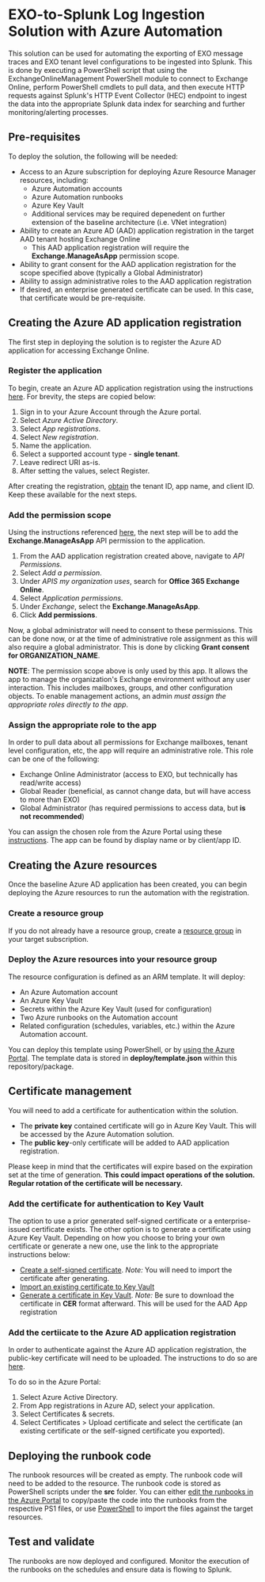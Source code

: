 # EXO-to-Splunk Log Ingestion Solution with Azure Automation

This solution can be used for automating the exporting of EXO message traces and EXO tenant level configurations to be ingested into Splunk. This is done by executing a PowerShell script that using the ExchangeOnlineManagement PowerShell module to connect to Exchange Online, perform PowerShell cmdlets to pull data, and then execute HTTP requests against Splunk's HTTP Event Collector (HEC) endpoint to ingest the data into the appropriate Splunk data index for searching and further monitoring/alerting processes.

## Pre-requisites

To deploy the solution, the following will be needed:

- Access to an Azure subscription for deploying Azure Resource Manager resources, including:
  - Azure Automation accounts
  - Azure Automation runbooks
  - Azure Key Vault
  - Additional services may be required depenedent on further extension of the baseline architecture (i.e. VNet integration)
- Ability to create an Azure AD (AAD) application registration in the target AAD tenant hosting Exchange Online
  - This AAD application registration will require the __Exchange.ManageAsApp__  permission scope.
- Ability to grant consent for the AAD application registration for the scope specified above (typically a Global Administrator)
- Ability to assign administrative roles to the AAD application registration
- If desired, an enterprise generated certificate can be used. In this case, that certificate would be pre-requisite.

## Creating the Azure AD application registration

The first step in deploying the solution is to register the Azure AD application for accessing Exchange Online.

### Register the application

To begin, create an Azure AD application registration using the instructions [here](https://docs.microsoft.com/en-us/azure/active-directory/develop/howto-create-service-principal-portal#register-an-application-with-azure-ad-and-create-a-service-principal). For brevity, the steps are copied below:

1. Sign in to your Azure Account through the Azure portal.
2. Select _Azure Active Directory_.
3. Select _App registrations_.
4. Select _New registration_.
5. Name the application.
6. Select a supported account type - __single tenant__.
7. Leave redirect URI as-is.
8. After setting the values, select Register.

After creating the registration, [obtain](https://docs.microsoft.com/en-us/azure/active-directory/develop/howto-create-service-principal-portal#get-tenant-and-app-id-values-for-signing-in) the tenant ID, app name, and client ID. Keep these available for the next steps.

### Add the permission scope

Using the instructions referenced [here](https://docs.microsoft.com/en-us/azure/active-directory/develop/quickstart-configure-app-access-web-apis#add-permissions-to-access-your-web-api), the next step will be to add the __Exchange.ManageAsApp__ API permission to the application.

1. From the AAD application registration created above, navigate to _API Permissions_.
2. Select _Add a permission_.
3. Under _APIS my organization uses_, search for __Office 365 Exchange Online__.
4. Select _Application permissions_.
5. Under _Exchange_, select the __Exchange.ManageAsApp__.
6. Click __Add permissions__.

Now, a global administrator will need to consent to these permissions. This can be done now, or at the time of administrative role assignment as this will also require a global administrator. This is done by clicking __Grant consent for ORGANIZATION_NAME__.

__NOTE__:  The permission scope above is only used by this app. It allows the app to manage the organization's Exchange environment without any user interaction. This includes mailboxes, groups, and other configuration objects. To enable management actions, an admin _must assign the appropriate roles directly to the app_.

### Assign the appropriate role to the app

In order to pull data about all permissions for Exchange mailboxes, tenant level configuration, etc, the app will require an administrative role. This role can be one of the following:

- Exchange Online Administrator (access to EXO, but technically has read/write access)
- Global Reader (beneficial, as cannot change data, but will have access to more than EXO)
- Global Administrator (has required permissions to access data, but __is not recommended__)

You can assign the chosen role from the Azure Portal using these [instructions](https://docs.microsoft.com/en-us/azure/active-directory/fundamentals/active-directory-users-assign-role-azure-portal). The app can be found by display name or by client/app ID.

## Creating the Azure resources

Once the baseline Azure AD application has been created, you can begin deploying the Azure resources to run the automation with the registration.

### Create a resource group

If you do not already have a resource group, create a [resource group](https://docs.microsoft.com/en-us/azure/azure-resource-manager/management/manage-resource-groups-portal#create-resource-groups) in your target subscription.

### Deploy the Azure resources into your resource group

The resource configuration is defined as an ARM template. It will deploy:

- An Azure Automation account
- An Azure Key Vault
- Secrets within the Azure Key Vault (used for configuration)
- Two Azure runbooks on the Automation account
- Related configuration (schedules, variables, etc.) within the Azure Automation account.

You can deploy this template using PowerShell, or by [using the Azure Portal](https://docs.microsoft.com/en-us/azure/azure-resource-manager/templates/quickstart-create-templates-use-the-portal). The template data is stored in __deploy/template.json__ within this repository/package.

## Certificate management

You will need to add a certificate for authentication within the solution.

- The __private key__ contained certificate will go in Azure Key Vault. This will be accessed by the Azure Automation solution.
- The __public key__-only certificate will be added to AAD application registration.

Please keep in mind that the certificates will expire based on the expiration set at the time of generation. __This could impact operations of the solution. Regular rotation of the certificate will be necessary.__

### Add the certificate for authentication to Key Vault

The option to use a prior generated self-signed certificate or a enterprise-issued certificate exists. The other option is to generate a certificate using Azure Key Vault. Depending on how you choose to bring your own certificate or generate a new one, use the link to the appropriate instructions below:

- [Create a self-signed certificate](https://docs.microsoft.com/en-us/azure/active-directory/develop/howto-create-self-signed-certificate). _Note:_ You will need to import the certificate after generating.
- [Import an existing certificate to Key Vault](https://docs.microsoft.com/en-us/azure/key-vault/certificates/tutorial-import-certificate?tabs=azure-portal)
- [Generate a certificate in Key Vault](https://docs.microsoft.com/en-us/azure/key-vault/certificates/quick-create-portal#add-a-certificate-to-key-vault). _Note:_ Be sure to download the certificate in __CER__ format afterward. This will be used for the AAD App registration

### Add the certiicate to the Azure AD application registration

In order to authenticate against the Azure AD application registration, the public-key certificate will need to be uploaded. The instructions to do so are [here](https://docs.microsoft.com/en-us/azure/active-directory/develop/howto-create-service-principal-portal#option-1-upload-a-certificate).

To do so in the Azure Portal:

1. Select Azure Active Directory.
2. From App registrations in Azure AD, select your application.
3. Select Certificates & secrets.
4. Select Certificates > Upload certificate and select the certificate (an existing certificate or the self-signed certificate you exported).

## Deploying the runbook code

The runbook resources will be created as empty. The runbook code will need to be added to the resource. The runbook code is stored as PowerShell scripts under the __src__ folder. You can either [edit the runbooks in the Azure Portal](https://docs.microsoft.com/en-us/azure/automation/automation-edit-textual-runbook#edit-a-runbook-with-the-azure-portal) to copy/paste the code into the runbooks from the respective PS1 files, or use [PowerShell](https://docs.microsoft.com/en-us/powershell/module/az.automation/import-azautomationrunbook?view=azps-8.1.0) to import the files against the target resources.

## Test and validate

The runbooks are now deployed and configured. Monitor the execution of the runbooks on the schedules and ensure data is flowing to Splunk.
